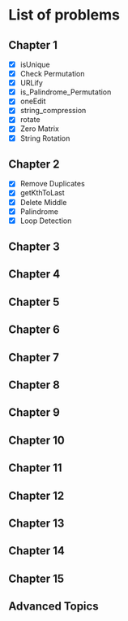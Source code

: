 # List of problems

## Chapter 1
  - [x] isUnique
  - [x] Check Permutation
  - [x] URLify
  - [x] is_Palindrome_Permutation
  - [x] oneEdit
  - [x] string_compression
  - [x] rotate
  - [x] Zero Matrix
  - [x] String Rotation
## Chapter 2
  - [x] Remove Duplicates
  - [x] getKthToLast
  - [x] Delete Middle
  - [x] Palindrome
  - [x] Loop Detection
## Chapter 3
## Chapter 4
## Chapter 5
## Chapter 6
## Chapter 7
## Chapter 8
## Chapter 9
## Chapter 10
## Chapter 11
## Chapter 12
## Chapter 13
## Chapter 14
## Chapter 15
## Advanced Topics

